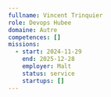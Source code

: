 ```yaml
---
fullname: Vincent Trinquier
role: Devops Hubee
domaine: Autre
competences: []
missions:
  - start: 2024-11-29
    end: 2025-12-28
    employer: Malt
    status: service
    startups: []
---
```


